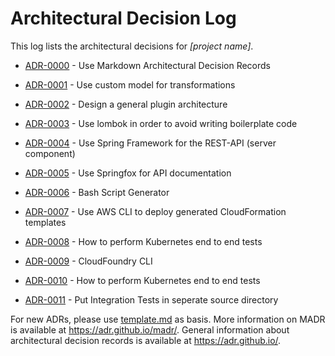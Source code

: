 # Architectural Decision Log

This log lists the architectural decisions for *[project name]*.

<!-- adrlog -->

- [ADR-0000](0000-use-markdown-architectural-decision-records.md) - Use Markdown Architectural Decision Records
- [ADR-0001](0001-model-for-transformations.md) - Use custom model for transformations
- [ADR-0002](0002-general-plugin-architecture.md) - Design a general plugin architecture
- [ADR-0003](0003-lombok.md) - Use lombok in order to avoid writing boilerplate code
- [ADR-0004](0004-spring-framework.md) - Use Spring Framework for the REST-API (server component)
- [ADR-0005](0005-springfox.md) - Use Springfox for API documentation
- [ADR-0006](0006-bash-script-generator.md) - Bash Script Generator
- [ADR-0007](0007-plugin-cloudformation-cli.md) - Use AWS CLI to deploy generated CloudFormation templates
- [ADR-0008](0008-kubernetes-end-to-end-tests.md) - How to perform Kubernetes end to end tests
- [ADR-0009](0009-cloudfoundry-cli) - CloudFoundry CLI

- [ADR-0010](0010-use-docker-java.md) - How to perform Kubernetes end to end tests
- [ADR-0011](0011-put-integration-tests-in-seperate-folder.md) - Put Integration Tests in seperate source directory
<!-- adrlogstop -->

For new ADRs, please use [template.md](template.md) as basis.
More information on MADR is available at <https://adr.github.io/madr/>.
General information about architectural decision records is available at <https://adr.github.io/>.
